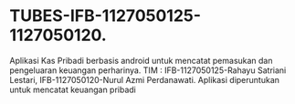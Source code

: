 TUBES-IFB-1127050125-1127050120.
================================

Aplikasi Kas Pribadi berbasis android untuk mencatat pemasukan dan pengeluaran keuangan perharinya. TIM : IFB-1127050125-Rahayu Satriani Lestari, IFB-1127050120-Nurul Azmi Perdanawati. Aplikasi diperuntukan untuk mencatat keuangan pribadi
